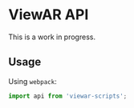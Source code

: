 # ViewAR API

This is a work in progress.

## Usage

Using `webpack`:

```js
import api from 'viewar-scripts';
```
